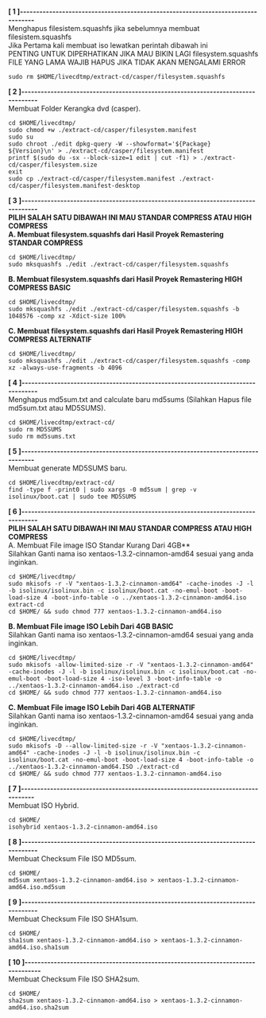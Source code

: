 **[ 1 ]---------------------------------------------------------------------------------**  
Menghapus filesistem.squashfs jika sebelumnya membuat filesistem.squashfs  
Jika Pertama kali membuat iso lewatkan perintah dibawah ini  
PENTING UNTUK DIPERHATIKAN JIKA MAU BIKIN LAGI filesystem.squashfs  
FILE YANG LAMA WAJIB HAPUS JIKA TIDAK AKAN MENGALAMI ERROR  
```
sudo rm $HOME/livecdtmp/extract-cd/casper/filesystem.squashfs 
```
**[ 2 ]---------------------------------------------------------------------------------**  
Membuat Folder Kerangka dvd (casper).  
```
cd $HOME/livecdtmp/
sudo chmod +w ./extract-cd/casper/filesystem.manifest
sudo su
sudo chroot ./edit dpkg-query -W --showformat='${Package} ${Version}\n' > ./extract-cd/casper/filesystem.manifest
printf $(sudo du -sx --block-size=1 edit | cut -f1) > ./extract-cd/casper/filesystem.size
exit
sudo cp ./extract-cd/casper/filesystem.manifest ./extract-cd/casper/filesystem.manifest-desktop
```
**[ 3 ]---------------------------------------------------------------------------------**  
**PILIH SALAH SATU DIBAWAH INI MAU STANDAR COMPRESS ATAU HIGH COMPRESS**  
**A. Membuat filesystem.squashfs dari Hasil Proyek Remastering STANDAR COMPRESS**
```
cd $HOME/livecdtmp/
sudo mksquashfs ./edit ./extract-cd/casper/filesystem.squashfs
```
**B. Membuat filesystem.squashfs dari Hasil Proyek Remastering HIGH COMPRESS BASIC**
```
cd $HOME/livecdtmp/
sudo mksquashfs ./edit ./extract-cd/casper/filesystem.squashfs -b 1048576 -comp xz -Xdict-size 100%
```
**C. Membuat filesystem.squashfs dari Hasil Proyek Remastering HIGH COMPRESS ALTERNATIF**
```
cd $HOME/livecdtmp/
sudo mksquashfs ./edit ./extract-cd/casper/filesystem.squashfs -comp xz -always-use-fragments -b 4096
```
**[ 4 ]---------------------------------------------------------------------------------**  
Menghapus md5sum.txt and calculate baru md5sums (Silahkan Hapus file md5sum.txt atau MD5SUMS).  
```
cd $HOME/livecdtmp/extract-cd/
sudo rm MD5SUMS
sudo rm md5sums.txt
```
**[ 5 ]---------------------------------------------------------------------------------**  
Membuat generate MD5SUMS baru.  
```
cd $HOME/livecdtmp/extract-cd/
find -type f -print0 | sudo xargs -0 md5sum | grep -v isolinux/boot.cat | sudo tee MD5SUMS
```
**[ 6 ]---------------------------------------------------------------------------------**  
**PILIH SALAH SATU DIBAWAH INI MAU STANDAR COMPRESS ATAU HIGH COMPRESS**  
A. Membuat File image ISO Standar Kurang Dari 4GB**  
Silahkan Ganti nama iso xentaos-1.3.2-cinnamon-amd64 sesuai yang anda inginkan.  
```
cd $HOME/livecdtmp/
sudo mkisofs -r -V "xentaos-1.3.2-cinnamon-amd64" -cache-inodes -J -l -b isolinux/isolinux.bin -c isolinux/boot.cat -no-emul-boot -boot-load-size 4 -boot-info-table -o ../xentaos-1.3.2-cinnamon-amd64.iso extract-cd
cd $HOME/ && sudo chmod 777 xentaos-1.3.2-cinnamon-amd64.iso
```
**B. Membuat File image ISO Lebih Dari 4GB BASIC**  
Silahkan Ganti nama iso xentaos-1.3.2-cinnamon-amd64 sesuai yang anda inginkan.  
```
cd $HOME/livecdtmp/
sudo mkisofs -allow-limited-size -r -V "xentaos-1.3.2-cinnamon-amd64" -cache-inodes -J -l -b isolinux/isolinux.bin -c isolinux/boot.cat -no-emul-boot -boot-load-size 4 -iso-level 3 -boot-info-table -o ../xentaos-1.3.2-cinnamon-amd64.iso ./extract-cd
cd $HOME/ && sudo chmod 777 xentaos-1.3.2-cinnamon-amd64.iso
```
**C. Membuat File image ISO Lebih Dari 4GB ALTERNATIF**  
Silahkan Ganti nama iso xentaos-1.3.2-cinnamon-amd64 sesuai yang anda inginkan.  
```
cd $HOME/livecdtmp/
sudo mkisofs -D --allow-limited-size -r -V "xentaos-1.3.2-cinnamon-amd64" -cache-inodes -J -l -b isolinux/isolinux.bin -c isolinux/boot.cat -no-emul-boot -boot-load-size 4 -boot-info-table -o ../xentaos-1.3.2-cinnamon-amd64.ISO ./extract-cd
cd $HOME/ && sudo chmod 777 xentaos-1.3.2-cinnamon-amd64.iso
```
**[ 7 ]---------------------------------------------------------------------------------**  
Membuat ISO Hybrid.  
```
cd $HOME/
isohybrid xentaos-1.3.2-cinnamon-amd64.iso
```
**[ 8 ]---------------------------------------------------------------------------------**  
Membuat Checksum File ISO MD5sum.  
```
cd $HOME/
md5sum xentaos-1.3.2-cinnamon-amd64.iso > xentaos-1.3.2-cinnamon-amd64.iso.md5sum
```
**[ 9 ]---------------------------------------------------------------------------------**  
Membuat Checksum File ISO SHA1sum.  
```
cd $HOME/
sha1sum xentaos-1.3.2-cinnamon-amd64.iso > xentaos-1.3.2-cinnamon-amd64.iso.sha1sum
```
**[ 10 ]---------------------------------------------------------------------------------**  
Membuat Checksum File ISO SHA2sum.  
```
cd $HOME/
sha2sum xentaos-1.3.2-cinnamon-amd64.iso > xentaos-1.3.2-cinnamon-amd64.iso.sha2sum
```
